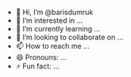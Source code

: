 - 👋 Hi, I’m @barisdumruk
- 👀 I’m interested in ...
- 🌱 I’m currently learning ...
- 💞️ I’m looking to collaborate on ...
- 📫 How to reach me ...
- 😄 Pronouns: ...
- ⚡ Fun fact: ...

<!---
barisdumruk/barisdumruk is a ✨ special ✨ repository because its `README.md` (this file) appears on your GitHub profile.
You can click the Preview link to take a look at your changes.
--->
